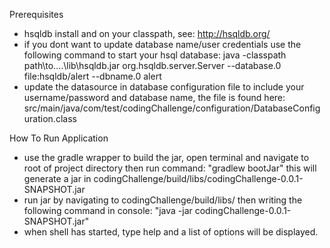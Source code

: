 
Prerequisites
- hsqldb install and on your classpath, see: http://hsqldb.org/
- if you dont want to update database name/user credentials use the following command to start your hsql database:
    java -classpath path\to..\..\lib\hsqldb.jar org.hsqldb.server.Server --database.0 file:hsqldb/alert --dbname.0 alert
- update the datasource in database configuration file to include your username/password and database name,
    the file is found here: src/main/java/com/test/codingChallenge/configuration/DatabaseConfiguration.class

How To Run Application
- use the gradle wrapper to build the jar, open terminal and navigate to root of project directory then run command:
    "gradlew bootJar" this will generate a jar in codingChallenge/build/libs/codingChallenge-0.0.1-SNAPSHOT.jar
- run jar by navigating to  codingChallenge/build/libs/ then writing the following command in console:
    "java -jar codingChallenge-0.0.1-SNAPSHOT.jar"
- when shell has started, type help and a list of options will be displayed.
